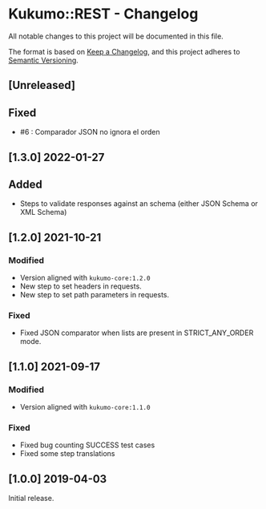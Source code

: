 # Kukumo::REST - Changelog


All notable changes to this project will be documented in this file.

The format is based on [Keep a Changelog][1],
and this project adheres to [Semantic Versioning][2].

## [Unreleased]

## Fixed
- #6 : Comparador JSON no ignora el orden

## [1.3.0] 2022-01-27

## Added
- Steps to validate responses against an schema (either JSON Schema or XML Schema)


## [1.2.0] 2021-10-21

### Modified
- Version aligned with `kukumo-core:1.2.0`
- New step to set headers in requests.
- New step to set path parameters in requests.
### Fixed
- Fixed JSON comparator when lists are present in STRICT_ANY_ORDER mode.

## [1.1.0] 2021-09-17

### Modified
- Version aligned with `kukumo-core:1.1.0`
### Fixed
- Fixed bug counting SUCCESS test cases
- Fixed some step translations

  
## [1.0.0] 2019-04-03

Initial release.  


[1]: <https://keepachangelog.com/en/1.0.0/>
[2]: <https://semver.org>